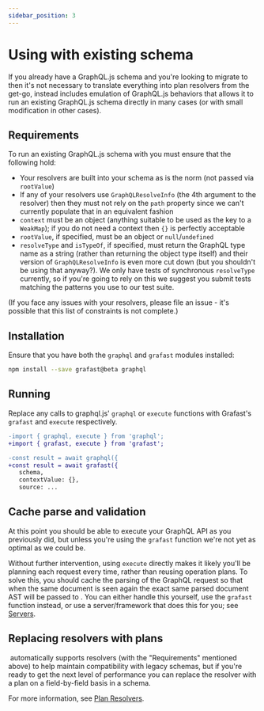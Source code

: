 ```yaml
---
sidebar_position: 3
---
```


# Using with existing schema

If you already have a GraphQL.js schema and you're looking to migrate to
<grafast /> then it's not necessary to translate everything into <grafast />
plan resolvers from the get-go, instead <grafast/> includes emulation of
GraphQL.js behaviors that allows it to run an existing GraphQL.js schema
directly in many cases (or with small modification in other cases).

## Requirements

To run an existing GraphQL.js schema with <grafast /> you must ensure that the
following hold:

- Your resolvers are built into your schema as is the norm (not passed via
  `rootValue`)
- If any of your resolvers use `GraphQLResolveInfo` (the 4th argument to the
  resolver) then they must not rely on the `path` property since we can't
  currently populate that in an equivalent fashion
- `context` must be an object (anything suitable to be used as the key to a
  `WeakMap`); if you do not need a context then `{}` is perfectly acceptable
- `rootValue`, if specified, must be an object or `null`/`undefined`
- `resolveType` and `isTypeOf`, if specified, must return the
  GraphQL type name as a string (rather than returning the object type itself)
  and their version of `GraphQLResolveInfo` is even more cut down (but you
  shouldn't be using that anyway?). We only have tests of synchronous
  `resolveType` currently, so if you're going to rely on this we suggest you submit
  tests matching the patterns you use to our test suite.

(If you face any issues with your resolvers, please file an issue - it's
possible that this list of constraints is not complete.)

## Installation

Ensure that you have both the `graphql` and `grafast` modules installed:

```bash npm2yarn
npm install --save grafast@beta graphql
```

## Running

Replace any calls to graphql.js' `graphql` or `execute` functions with Grafast's
`grafast` and `execute` respectively.

```diff
-import { graphql, execute } from 'graphql';
+import { grafast, execute } from 'grafast';

-const result = await graphql({
+const result = await grafast({
   schema,
   contextValue: {},
   source: ...
```

## Cache parse and validation

At this point you should be able to execute your GraphQL API as you previously
did, but unless you're using the `grafast` function we're not yet as optimal as
we could be.

Without further intervention, using `execute` directly makes it likely you'll
be planning each request every time, rather than reusing operation plans. To
solve this, you should cache the parsing of the GraphQL request so that when
the same document is seen again the exact same parsed document AST will be
passed to <grafast />. You can either handle this yourself, use the `grafast`
function instead, or use a server/framework that does this for you; see
[Servers][].

## Replacing resolvers with plans

&ZeroWidthSpace;<grafast /> automatically supports resolvers (with the
"Requirements" mentioned above) to help maintain compatibility with legacy
schemas, but if you're ready to get the next level of performance you can
replace the resolver with a plan on a field-by-field basis in a schema.

For more information, see [Plan Resolvers](../plan-resolvers).

[servers]: ../servers
